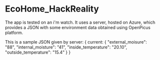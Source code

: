 EcoHome_HackReality
===================

The app is tested on an i'm watch. 
It uses a server, hosted on Azure, which provides a JSON with some environment data obtained using OpenPicus platform.

This is a sample JSON given by server:
{
  current: {
		"external_moisure": "88",
		"internal_moisture": "41",
		"inside_temperature": "20.10",
		"outside_temperature": "15.4"
  }
}

